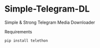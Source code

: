 # Simple-Telegram-DL
Simple &amp; Strong Telegram Media Downloader

Requirements
```
pip install telethon
```
